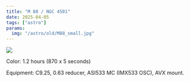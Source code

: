 ```yaml
---
title: "M 88 / NGC 4501"
date: 2025-04-05
tags: ["astro"]
params:
  img: "/astro/old/M88_small.jpg"
---
```


![](/astro/old/M88_small.jpg)

Color: 1.2 hours (870 x 5 seconds)

Equipment: C9.25, 0.63 reducer, ASI533 MC (IMX533 OSC), AVX mount. 

